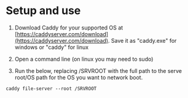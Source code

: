 # Setup and use
1. Download Caddy for your supported OS at [https://caddyserver.com/download](https://caddyserver.com/download). Save it as "caddy.exe" for windows or "caddy" for linux

1. Open a command line (on linux you may need to sudo)

1. Run the below, replacing /SRVROOT with the full path to the serve root/OS path for the OS you want to network boot.

`caddy file-server --root /SRVROOT`